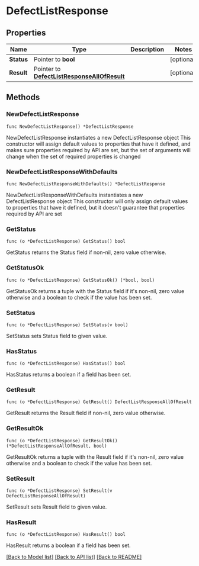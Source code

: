 # DefectListResponse

## Properties

Name | Type | Description | Notes
------------ | ------------- | ------------- | -------------
**Status** | Pointer to **bool** |  | [optional] 
**Result** | Pointer to [**DefectListResponseAllOfResult**](DefectListResponseAllOfResult.md) |  | [optional] 

## Methods

### NewDefectListResponse

`func NewDefectListResponse() *DefectListResponse`

NewDefectListResponse instantiates a new DefectListResponse object
This constructor will assign default values to properties that have it defined,
and makes sure properties required by API are set, but the set of arguments
will change when the set of required properties is changed

### NewDefectListResponseWithDefaults

`func NewDefectListResponseWithDefaults() *DefectListResponse`

NewDefectListResponseWithDefaults instantiates a new DefectListResponse object
This constructor will only assign default values to properties that have it defined,
but it doesn't guarantee that properties required by API are set

### GetStatus

`func (o *DefectListResponse) GetStatus() bool`

GetStatus returns the Status field if non-nil, zero value otherwise.

### GetStatusOk

`func (o *DefectListResponse) GetStatusOk() (*bool, bool)`

GetStatusOk returns a tuple with the Status field if it's non-nil, zero value otherwise
and a boolean to check if the value has been set.

### SetStatus

`func (o *DefectListResponse) SetStatus(v bool)`

SetStatus sets Status field to given value.

### HasStatus

`func (o *DefectListResponse) HasStatus() bool`

HasStatus returns a boolean if a field has been set.

### GetResult

`func (o *DefectListResponse) GetResult() DefectListResponseAllOfResult`

GetResult returns the Result field if non-nil, zero value otherwise.

### GetResultOk

`func (o *DefectListResponse) GetResultOk() (*DefectListResponseAllOfResult, bool)`

GetResultOk returns a tuple with the Result field if it's non-nil, zero value otherwise
and a boolean to check if the value has been set.

### SetResult

`func (o *DefectListResponse) SetResult(v DefectListResponseAllOfResult)`

SetResult sets Result field to given value.

### HasResult

`func (o *DefectListResponse) HasResult() bool`

HasResult returns a boolean if a field has been set.


[[Back to Model list]](../README.md#documentation-for-models) [[Back to API list]](../README.md#documentation-for-api-endpoints) [[Back to README]](../README.md)


